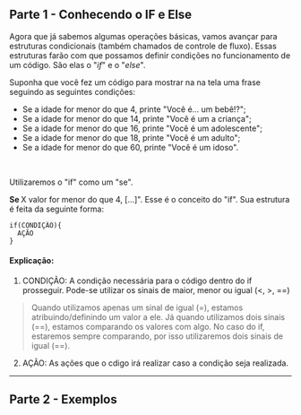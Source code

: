 <h2> Parte 1 - Conhecendo o IF e Else </h2>
<p> Agora que já sabemos algumas operações básicas, vamos avançar para estruturas condicionais (também chamados de controle de fluxo). Essas estruturas farão com que possamos definir condições no funcionamento de um código. São elas o "<i>if</i>" e o "<i>else</i>". </p>

<p> Suponha que você fez um código para mostrar na na tela uma frase seguindo as seguintes condições: </p>

<ul>
  <li> Se a idade for menor do que 4, printe "Você é... um bebê!?"; </li>
  <li> Se a idade for menor do que 14, printe "Você é um a criança"; </li>
  <li> Se a idade for menor do que 16, printe "Você é um adolescente"; </li>
  <li> Se a idade for menor do que 18, printe "Você é um adulto"; </li>
  <li> Se a idade for menor do que 60, printe "Você é um idoso". </li>
</ul>

<br>

<p> Utilizaremos o "if" como um "se". </p>
<p> <strong> Se </strong> X valor for menor do que 4, [...]". Esse é o conceito do "if". Sua estrutura é feita da seguinte forma: </p>

```
if(CONDIÇÃO){
  AÇÃO
}
```
#### Explicação:
  1. CONDIÇÃO: A condição necessária para o código dentro do if prosseguir. Pode-se utilizar os sinais de maior, menor ou igual (<, >, ==)
  > Quando utilizamos apenas um sinal de igual (=), estamos atribuindo/definindo um valor a ele. Já quando utilizamos dois sinais (==), estamos comparando os valores com algo. No caso do if, estaremos sempre comparando, por isso utilizaremos dois sinais de igual (==).
  2. AÇÃO: As ações que o cdigo irá realizar caso a condição seja realizada.
  
 <hr>
 <h2> Parte 2 - Exemplos </h2>
